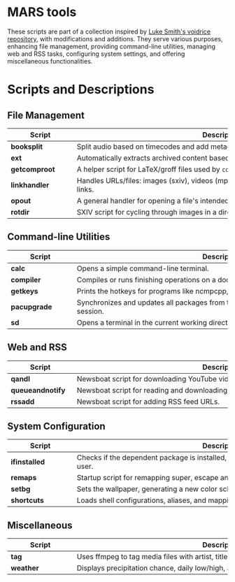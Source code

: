 # MARS tools

These scripts are part of a collection inspired by [Luke Smith's voidrice repository](https://github.com/LukeSmithxyz/voidrice), with modifications and additions. They serve various purposes, enhancing file management, providing command-line utilities, managing web and RSS tasks, configuring system settings, and offering miscellaneous functionalities.

# Scripts and Descriptions

## File Management

| <div style="width:135px">Script</div> | <div style="width:665px">Description</div>                                                          |
|---------------------------------------|-----------------------------------------------------------------------------------------------------|
| **booksplit**                         | Split audio based on timecodes and add metadata.                                                    |
| **ext**                               | Automatically extracts archived content based on extension.                                         |
| **getcomproot**                       | A helper script for LaTeX/groff files used by `compiler` and `opout`.                               |
| **linkhandler**                       | Handles URLs/files: images (sxiv), videos (mpv), downloads music/PDFs, opens web links.             |
| **opout**                             | A general handler for opening a file's intended output, useful in vim and vifm.                     |
| **rotdir**                            | SXIV script for cycling through images in a directory.                                              |

## Command-line Utilities

| <div style="width:135px">Script</div> | <div style="width:665px">Description</div>                                                          |
|---------------------------------------|-----------------------------------------------------------------------------------------------------|
| **calc**                              | Opens a simple command-line terminal.                                                               |
| **compiler**                          | Compiles or runs finishing operations on a document, can be executed via vim.                       |
| **getkeys**                           | Prints the hotkeys for programs like ncmpcpp, mutt, sxiv etc.                                       |
| **pacupgrade**                        | Synchronizes and updates all packages from the AUR before refreshing the user's session.            |
| **sd**                                | Opens a terminal in the current working directory.                                                  |

## Web and RSS

| <div style="width:135px">Script</div> | <div style="width:665px">Description</div>                                                          |
|---------------------------------------|-----------------------------------------------------------------------------------------------------|
| **qandl**                             | Newsboat script for downloading YouTube videos.                                                     |
| **queueandnotify**                    | Newsboat script for reading and downloading queued YouTube videos using qandl.                      |
| **rssadd**                            | Newsboat script for adding RSS feed URLs.                                                           |

## System Configuration

| <div style="width:135px">Script</div> | <div style="width:665px">Description</div>                                                          |
|---------------------------------------|-----------------------------------------------------------------------------------------------------|
| **ifinstalled**                       | Checks if the dependent package is installed, otherwise sending a notification to the user.         |
| **remaps**                            | Startup script for remapping super, escape and capslock keys.                                       |
| **setbg**                             | Sets the wallpaper, generating a new color scheme if `wal` is installed.                            |
| **shortcuts**                         | Loads shell configurations, aliases, and mappings.                                                  |

## Miscellaneous

| <div style="width:135px">Script</div> | <div style="width:665px">Description</div>                                                          |
|---------------------------------------|-----------------------------------------------------------------------------------------------------|
| **tag**                               | Uses ffmpeg to tag media files with artist, title, album, track, release date and genre.            |
| **weather**                           | Displays precipitation chance, daily low/high, and the moon's phase.                                |

